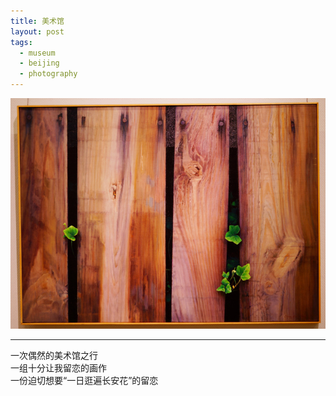 ```yaml
---
title: 美术馆
layout: post
tags:
  - museum
  - beijing
  - photography
---
```


![2015](/media/image/2015/art-museum.jpg)

---

一次偶然的美术馆之行   
一组十分让我留恋的画作   
一份迫切想要“一日逛遍长安花”的留恋  
